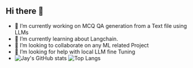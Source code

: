 ## Hi there 👋

- 🔭 I’m currently working on MCQ QA generation from a Text file using LLMs
- 🌱 I’m currently learning about Langchain.
- 👯 I’m looking to collaborate on any ML related Project
- 🤔 I’m looking for help with local LLM fine Tuning
- ![Jay's GitHub stats](https://github-readme-stats.vercel.app/api?username=jayvalaki1706&show_icons=true&theme=radical) ![Top Langs](https://github-readme-stats.vercel.app/api/top-langs/?username=jayvalaki1706&size_weight=0.5&count_weight=0.5)
